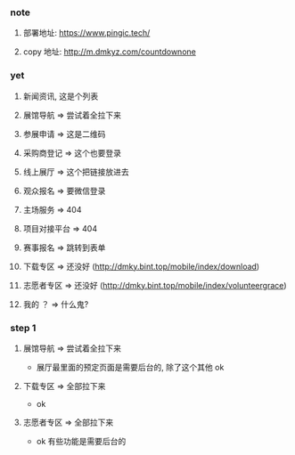 ### note

1. 部署地址: https://www.pingic.tech/

2. copy 地址: http://m.dmkyz.com/countdownone

### yet

1. 新闻资讯, 这是个列表

2. 展馆导航 => 尝试着全拉下来

3. 参展申请 => 这是二维码 

4. 采购商登记 => 这个也要登录

5. 线上展厅 => 这个把链接放进去

6. 观众报名 => 要微信登录

7. 主场服务 => 404

8. 项目对接平台 => 404

8. 赛事报名 => 跳转到表单

9. 下载专区 => 还没好 (http://dmky.bint.top/mobile/index/download)

10. 志愿者专区 => 还没好 (http://dmky.bint.top/mobile/index/volunteergrace)

11. 我的 ？ => 什么鬼?

### step 1

1. 展馆导航 => 尝试着全拉下来
    - 展厅最里面的预定页面是需要后台的, 除了这个其他 ok 

2. 下载专区 => 全部拉下来
    - ok 

3. 志愿者专区 => 全部拉下来
    - ok 有些功能是需要后台的

